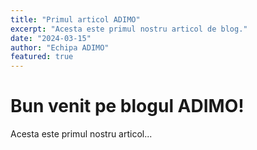 ```yaml
---
title: "Primul articol ADIMO"
excerpt: "Acesta este primul nostru articol de blog."
date: "2024-03-15"
author: "Echipa ADIMO"
featured: true
---
```


# Bun venit pe blogul ADIMO!

Acesta este primul nostru articol...
